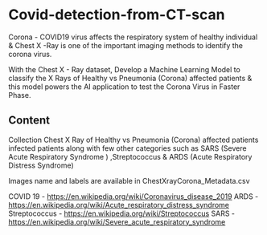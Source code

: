 # Covid-detection-from-CT-scan

Corona - COVID19 virus affects the respiratory system of healthy individual & Chest X -Ray is one of the important imaging methods to identify the corona virus.

With the Chest X - Ray dataset, Develop a Machine Learning Model to classify the X Rays of Healthy vs Pneumonia (Corona) affected patients & this model powers the AI application to test the Corona Virus in Faster Phase.


## Content
Collection Chest X Ray of Healthy vs Pneumonia (Corona) affected patients infected patients along with few other categories such as SARS (Severe Acute Respiratory Syndrome ) ,Streptococcus & ARDS (Acute Respiratory Distress Syndrome)

Images name and labels are available in ChestXrayCorona_Metadata.csv

COVID 19 - https://en.wikipedia.org/wiki/Coronavirus_disease_2019
ARDS - https://en.wikipedia.org/wiki/Acute_respiratory_distress_syndrome
Streptococcus - https://en.wikipedia.org/wiki/Streptococcus
SARS - https://en.wikipedia.org/wiki/Severe_acute_respiratory_syndrome
